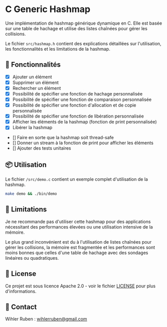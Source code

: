 # C Generic Hashmap

Une implémentation de hashmap générique dynamique en C.
Elle est basée sur une table de hachage et utilise des listes chaînées pour gérer les collisions.

Le fichier `src/hashmap.h` contient des explications détaillées sur l'utilisation, les fonctionnalités et les limitations de la hashmap.

## 🚀 Fonctionnalités

- [x] Ajouter un élément
- [x] Supprimer un élément
- [x] Rechercher un élément
- [x] Possibilité de spécifier une fonction de hachage personnalisée
- [x] Possibilité de spécifier une fonction de comparaison personnalisée
- [x] Possibilité de spécifier une fonction d'allocation et de copie personnalisée
- [x] Possibilité de spécifier une fonction de libération personnalisée
- [x] Afficher les éléments de la hashmap (fonction de print personnalisée)
- [x] Libérer la hashmap

- [] Faire en sorte que la hashmap soit thread-safe
- [] Donner un stream à la fonction de print pour afficher les éléments
- [] Ajouter des tests unitaires

## 📦 Utilisation

Le fichier `/src/demo.c` contient un exemple complet d'utilisation de la hashmap.

```bash
make demo && ./bin/demo
```

## 🚧 Limitations

Je ne recommande pas d'utiliser cette hashmap pour des applications nécessitant des performances élevées ou une utilisation intensive de la mémoire.

Le plus grand inconvénient est du à l'utilisation de listes chaînées pour gérer les collisions, la mémoire est fragmentée et les performances sont moins bonnes que celles d'une table de hachage avec des sondages linéaires ou quadratiques.

## 📝 License

Ce projet est sous licence Apache 2.0 - voir le fichier [LICENSE](LICENSE) pour plus d'informations.

## 📧 Contact

Wihler Ruben : [wihlerruben@gmail.com](mailto:wihlerruben@gmail.com)
